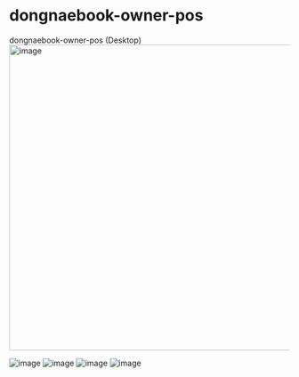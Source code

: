 # dongnaebook-owner-pos

dongnaebook-owner-pos (Desktop)   
<img width="550" alt="image" src="https://user-images.githubusercontent.com/25785760/195238424-6b1fd6b8-1c41-4682-ba79-1635e1bbcb93.png">

![image](https://user-images.githubusercontent.com/25785760/191441941-b61f5d59-fc45-48d1-9fef-8482cfeebbb5.png)
![image](https://user-images.githubusercontent.com/25785760/191442078-5be3f917-0858-4eb9-83eb-a4fc0111dd30.png)
![image](https://user-images.githubusercontent.com/25785760/191442259-72fc4708-932b-414a-b1a0-0077f9b6081f.png)
![image](https://user-images.githubusercontent.com/25785760/191442274-20b3e004-f019-4272-b483-e2963a55c7e3.png)
